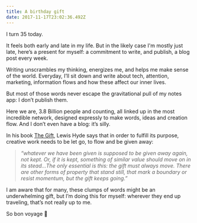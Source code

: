 ```yaml
---
title: A birthday gift
date: 2017-11-17T23:02:36.492Z
---
```

I turn 35 today.

It feels both early and late in my life. But in the  likely case  I'm mostly just late, here’s a present for myself: a commitment to write, and publish, a blog post every week.

Writing   unscrambles my thinking, energizes me, and helps me make sense of the world. Everyday, I’ll sit down and write about tech, attention, marketing, information flows and how these affect our inner lives. 

But most of those words never escape the gravitational pull of my notes app: I  don’t publish them. 

Here we are, 3.8 Billion people and counting, all linked up in the most incredible network, designed expressly to make words, ideas and creation flow. And I don’t even have a blog: it’s silly.

In his book [The Gift](https://www.amazon.com/Gift-Creativity-Artist-Modern-World/dp/0307279502/ref=pd_cp_14_1?_encoding=UTF8&psc=1&refRID=ET7ACV39RPR2Q3H1PYCS), Lewis Hyde says that in order to fulfill its purpose, creative work needs to be let go, to flow and be given away:

> *“whatever we have been given is supposed to be given away again, not kept. Or, if it is kept, something of similar value should move on in its stead…The only essential is this: the gift must always move. There are other forms of property that stand still, that mark a boundary or resist momentum, but the gift keeps going.”*

I am aware that for many, these clumps of words might be an underwhelming gift, but I’m doing this for myself: wherever they end up traveling, that’s not really up to me.

So bon voyage 🎁
